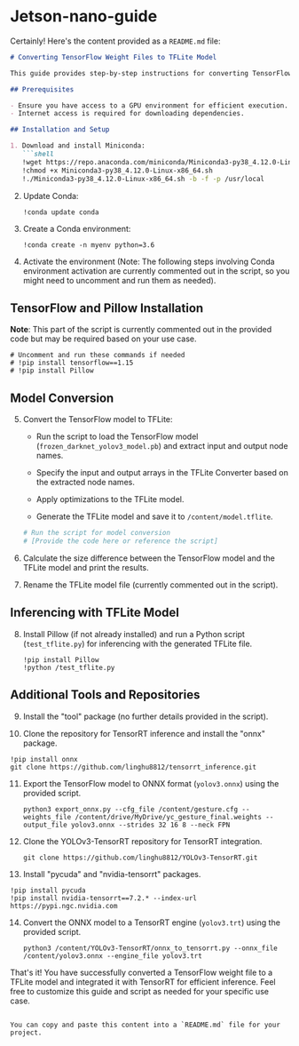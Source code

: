 # Jetson-nano-guide

Certainly! Here's the content provided as a `README.md` file:

```markdown
# Converting TensorFlow Weight Files to TFLite Model

This guide provides step-by-step instructions for converting TensorFlow weight files to a TFLite model. The script is designed to be executed in a Colab environment.

## Prerequisites

- Ensure you have access to a GPU environment for efficient execution.
- Internet access is required for downloading dependencies.

## Installation and Setup

1. Download and install Miniconda:
   ```shell
   !wget https://repo.anaconda.com/miniconda/Miniconda3-py38_4.12.0-Linux-x86_64.sh
   !chmod +x Miniconda3-py38_4.12.0-Linux-x86_64.sh
   !./Miniconda3-py38_4.12.0-Linux-x86_64.sh -b -f -p /usr/local
   ```

2. Update Conda:
   ```shell
   !conda update conda
   ```

3. Create a Conda environment:
   ```shell
   !conda create -n myenv python=3.6
   ```

4. Activate the environment (Note: The following steps involving Conda environment activation are currently commented out in the script, so you might need to uncomment and run them as needed).

## TensorFlow and Pillow Installation

**Note**: This part of the script is currently commented out in the provided code but may be required based on your use case.

```shell
# Uncomment and run these commands if needed
# !pip install tensorflow==1.15
# !pip install Pillow
```

## Model Conversion

5. Convert the TensorFlow model to TFLite:
   - Run the script to load the TensorFlow model (`frozen_darknet_yolov3_model.pb`) and extract input and output node names.

   - Specify the input and output arrays in the TFLite Converter based on the extracted node names.

   - Apply optimizations to the TFLite model.

   - Generate the TFLite model and save it to `/content/model.tflite`.

   ```python
   # Run the script for model conversion
   # [Provide the code here or reference the script]
   ```

6. Calculate the size difference between the TensorFlow model and the TFLite model and print the results.

7. Rename the TFLite model file (currently commented out in the script).

## Inferencing with TFLite Model

8. Install Pillow (if not already installed) and run a Python script (`test_tflite.py`) for inferencing with the generated TFLite file.

   ```shell
   !pip install Pillow
   !python /test_tflite.py
   ```

## Additional Tools and Repositories

9. Install the "tool" package (no further details provided in the script).

10. Clone the repository for TensorRT inference and install the "onnx" package.

   ```shell
   !pip install onnx
   git clone https://github.com/linghu8812/tensorrt_inference.git
   ```

11. Export the TensorFlow model to ONNX format (`yolov3.onnx`) using the provided script.

    ```shell
    python3 export_onnx.py --cfg_file /content/gesture.cfg --weights_file /content/drive/MyDrive/yc_gesture_final.weights --output_file yolov3.onnx --strides 32 16 8 --neck FPN
    ```

12. Clone the YOLOv3-TensorRT repository for TensorRT integration.

    ```shell
    git clone https://github.com/linghu8812/YOLOv3-TensorRT.git
    ```

13. Install "pycuda" and "nvidia-tensorrt" packages.

   ```shell
   !pip install pycuda
   !pip install nvidia-tensorrt==7.2.* --index-url https://pypi.ngc.nvidia.com
   ```

14. Convert the ONNX model to a TensorRT engine (`yolov3.trt`) using the provided script.

    ```shell
    python3 /content/YOLOv3-TensorRT/onnx_to_tensorrt.py --onnx_file /content/yolov3.onnx --engine_file yolov3.trt
    ```

That's it! You have successfully converted a TensorFlow weight file to a TFLite model and integrated it with TensorRT for efficient inference. Feel free to customize this guide and script as needed for your specific use case.
```

You can copy and paste this content into a `README.md` file for your project.
